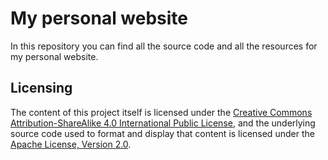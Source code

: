 # My personal website

In this repository you can find all the source code and all the resources for my personal website.

## Licensing

The content of this project itself is licensed under the [Creative Commons Attribution-ShareAlike 4.0 International Public License](https://creativecommons.org/licenses/by-sa/4.0/legalcode), and the underlying source code used to format and display that content is licensed under the [Apache License, Version 2.0](LICENSE.txt).